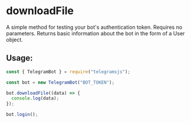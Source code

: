 # downloadFile

A simple method for testing your bot's authentication token. Requires no parameters. Returns basic information about the bot in the form of a User object.

## Usage:

```javascript
const { TelegramBot } = require("telegramsjs");

const bot = new TelegramBot("BOT_TOKEN");

bot.downloadFile((data) => {
  console.log(data);
});

bot.login();
```
